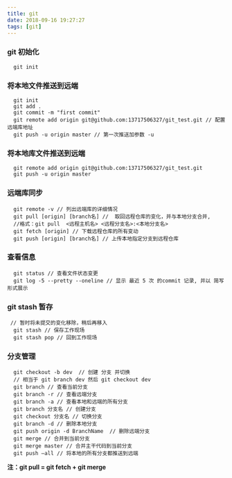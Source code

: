 ```yaml
---
title: git
date: 2018-09-16 19:27:27
tags: [git]
---
```


### git 初始化
```
  git init 
```

### 将本地文件推送到远端
```
  git init
  git add .
  git commit -m "first commit"
  git remote add origin git@github.com:13717506327/git_test.git // 配置远端库地址
  git push -u origin master // 第一次推送加参数 -u
```

### 将本地库文件推送到远端
```
  git remote add origin git@github.com:13717506327/git_test.git
  git push -u origin master
```

### 远端库同步
```
  git remote -v // 列出远端库的详细情况
  git pull [origin] [branch名] //  取回远程仓库的变化，并与本地分支合并,
  //格式：git pull  <远程主机名> <远程分支名>:<本地分支名>
  git fetch [origin] // 下载远程仓库的所有变动
  git push [origin] [branch名] // 上传本地指定分支到远程仓库  
```
### 查看信息
```
  git status // 查看文件状态变更
  git log -5 --pretty --oneline // 显示 最近 5 次 的commit 记录, 并以 简写形式展示
```

### git stash 暂存
```
 // 暂时将未提交的变化移除，稍后再移入
  git stash // 保存工作现场
  git stash pop // 回到工作现场
```

### 分支管理
```
  git checkout -b dev  // 创建 分支 并切换
  // 相当于 git branch dev 然后 git checkout dev 
  git branch // 查看当前分支
  git branch -r // 查看远端分支
  git branch -a // 查看本地和远端的所有分支
  git branch 分支名 // 创建分支
  git checkout 分支名 // 切换分支
  git branch -d // 删除本地分支
  git push origin -d BranchName  // 删除远端分支
  git merge // 合并到当前分支
  git merge master // 合并主干代码到当前分支
  git push –all // 将本地的所有分支都推送到远端
```
**注：git pull = git fetch + git merge**

